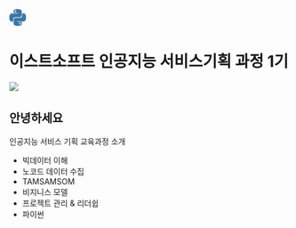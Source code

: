 <img src="image/python-color.svg" alt="mypy logo" width="30px"/>

이스트소프트 인공지능 서비스기획 과정 1기
=======================================

<img src="https://capsule-render.vercel.app/api?type=waving&color=auto&height=200&section=header&text=환영합니다!&fontSize=40" />




안녕하세요
---------------

인공지능 서비스 기획 교육과정 소개 

- 빅데이터 이해
- 노코드 데이터 수집
- TAMSAMSOM
- 비지니스 모델
- 프로젝트 관리 & 리더쉽
- 파이썬

